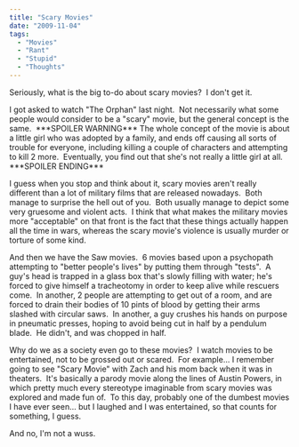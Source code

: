 ```yaml
---
title: "Scary Movies"
date: "2009-11-04"
tags:
  - "Movies"
  - "Rant"
  - "Stupid"
  - "Thoughts"
---
```


Seriously, what is the big to-do about scary movies?  I don't get it.

I got asked to watch "The Orphan" last night.  Not necessarily what some people would consider to be a "scary" movie, but the general concept is the same.  \*\*\*SPOILER WARNING\*\*\* The whole concept of the movie is about a little girl who was adopted by a family, and ends off causing all sorts of trouble for everyone, including killing a couple of characters and attempting to kill 2 more.  Eventually, you find out that she's not really a little girl at all. \*\*\*SPOILER ENDING\*\*\*

I guess when you stop and think about it, scary movies aren't really different than a lot of military films that are released nowadays.  Both manage to surprise the hell out of you.  Both usually manage to depict some very gruesome and violent acts.  I think that what makes the military movies more "acceptable" on that front is the fact that these things actually happen all the time in wars, whereas the scary movie's violence is usually murder or torture of some kind.

And then we have the Saw movies.  6 movies based upon a psychopath attempting to "better people's lives" by putting them through "tests".  A guy's head is trapped in a glass box that's slowly filling with water; he's forced to give himself a tracheotomy in order to keep alive while rescuers come.  In another, 2 people are attempting to get out of a room, and are forced to drain their bodies of 10 pints of blood by getting their arms slashed with circular saws.  In another, a guy crushes his hands on purpose in pneumatic presses, hoping to avoid being cut in half by a pendulum blade.  He didn't, and was chopped in half.

Why do we as a society even go to these movies?  I watch movies to be entertained, not to be grossed out or scared.  For example... I remember going to see "Scary Movie" with Zach and his mom back when it was in theaters.  It's basically a parody movie along the lines of Austin Powers, in which pretty much every stereotype imaginable from scary movies was explored and made fun of.  To this day, probably one of the dumbest movies I have ever seen... but I laughed and I was entertained, so that counts for something, I guess.

And no, I'm not a wuss.
